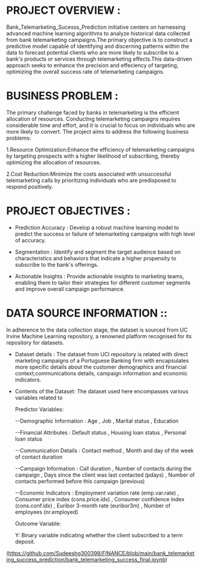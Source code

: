 # PROJECT OVERVIEW :
  Bank_Telemarketing_Sucesss_Prediction initiative centers on harnessing advanced machine learning algorithms to analyze historical data collected from bank telemarketing campaigns.The primary objective is to construct a predictive model capable of identifying and discerning patterns within the data to forecast potential clients who are more likely to subscribe to a bank's products or services through telemarketing effects.This data-driven approach seeks to enhance the precision and effeciency of targeting, optimizing the overall success rate of telemarketing campaigns.

# BUSINESS PROBLEM : 
   The primary challenge faced by banks in telemarketing is the efficient allocation of resources. Conducting telemarketing campaigns requires considerable time and effort, and it is crucial to focus on individuals who are more likely to convert. The project aims to address the following business problems:

1.Resource Optimization:Enhance the efficiency of telemarketing campaigns by targeting prospects with a higher likelihood of subscribing, thereby optimizing the allocation of resources.

2.Cost Reduction:Minimize the costs associated with unsuccessful telemarketing calls by prioritizing individuals who are predisposed to respond positively.

# PROJECT OBJECTIVES : 
* Prediction Accuracy : Develop a robust machine learning model to predict the success or failure of telemarketing campaigns with high level of accuracy.

* Segmentation : Identify and segment the target audience based on characteristics and behaviors that indicate a higher propensity to subscribe to the bank's offerings.

* Actionable Insights : Provide actionable insights to marketing teams, enabling them to tailor their strategies for different customer segments and improve overall campaign performance.

# DATA SOURCE INFORMATION :: 
   In adherence to the data collection stage, the dataset is sourced from UC Irvine Machine Learning repository, a renowned platform recognised for its repository for datasets.

* Dataset details : 
    The dataset from UCI repository is related with direct marketing campaigns of a Portuguese Banking firm with encapsulates more specific details about the customer demographics and financial context,communications details, campaign information and economic indicators.

* Contents of the Dataset: 
    The dataset used here encompasses various variables related to

    Predictor Variables:

    --Demographic Information : Age , Job , Marital status , Education

    --Financial Attributes : Default status , Housing loan status , Personal loan status 

    --Communication Details : Contact method , Month and day of the week of contact duration

    --Campaign Information : Call duration , Number of contacts during the campaign , Days since the client was last contacted (pdays) , Number of contacts performed before this campaign (previous)

    --Economic Indicators : Employment variation rate (emp.var.rate) , Consumer price index (cons.price.idx) , Consumer confidence index (cons.conf.idx) , Euribor 3-month rate (euribor3m) , Number of employees         (nr.employed)

  Outcome Variable:

    Y: Binary variable indicating whether the client subscribed to a term deposit.


(https://github.com/Sudeeshg300398/FINANCE/blob/main/bank_telemarketing_success_prediction/bank_telemarketing_success_final.ipynb)
